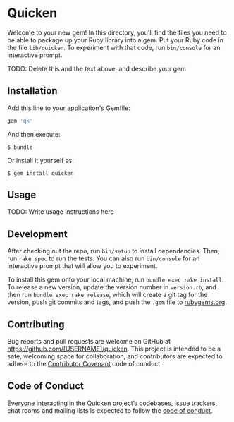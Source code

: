 # Quicken

Welcome to your new gem! In this directory, you'll find the files you need to be able to package up your Ruby library into a gem. Put your Ruby code in the file `lib/quicken`. To experiment with that code, run `bin/console` for an interactive prompt.

TODO: Delete this and the text above, and describe your gem

## Installation

Add this line to your application's Gemfile:

```ruby
gem 'qk'
```

And then execute:

    $ bundle

Or install it yourself as:

    $ gem install quicken

## Usage

TODO: Write usage instructions here

## Development

After checking out the repo, run `bin/setup` to install dependencies. Then, run `rake spec` to run the tests. You can also run `bin/console` for an interactive prompt that will allow you to experiment.

To install this gem onto your local machine, run `bundle exec rake install`. To release a new version, update the version number in `version.rb`, and then run `bundle exec rake release`, which will create a git tag for the version, push git commits and tags, and push the `.gem` file to [rubygems.org](https://rubygems.org).

## Contributing

Bug reports and pull requests are welcome on GitHub at https://github.com/[USERNAME]/quicken. This project is intended to be a safe, welcoming space for collaboration, and contributors are expected to adhere to the [Contributor Covenant](http://contributor-covenant.org) code of conduct.

## Code of Conduct

Everyone interacting in the Quicken project’s codebases, issue trackers, chat rooms and mailing lists is expected to follow the [code of conduct](https://github.com/[USERNAME]/quicken/blob/master/CODE_OF_CONDUCT.md).
